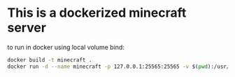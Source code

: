# This is a dockerized minecraft server

to run in docker using local volume bind:

```sh
docker build -t minecraft .
docker run -d --name minecraft -p 127.0.0.1:25565:25565 -v $(pwd):/usr/src/app minecraft
```
